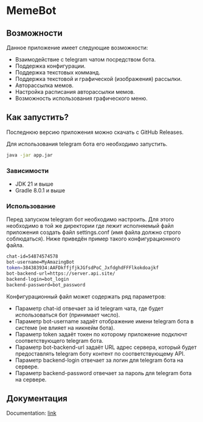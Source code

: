 # MemeBot

## Возможности

Данное приложение имеет следующие возможности:

- Взаимодействие с telegram чатом посредством бота.
- Поддержка конфигурации.
- Поддержка текстовых комманд.
- Поддержка текстовой и графической (изображения) рассылки.
- Авторассылка мемов.
- Настройка расписания авторассылки мемов.
- Возможность использования графического меню.

## Как запустить?

Последнюю версию приложения можно скачать с GitHub Releases.

Для использования telegram бота его необходимо запустить.

```bash
java -jar app.jar
```

### Зависимости

- JDK 21 и выше
- Gradle 8.0.1 и выше

### Использование

Перед запуском telegram бот необходимо настроить. Для этого необходимо в той же директории где лежит исполняемый файл приложения создать файл settings.conf (имя файла должно строго соблюдаться). Ниже приведён пример такого конфигурационного файла.

```bash
chat-id=54874574578
bot-username=MyAmazingBot
token=384383934:AAFDkffjfjkJGfsdPoC_JxfdghdFFFlkokdoajkf
bot-backend-url=https://server.api.site/
backend-login=bot_login
backend-password=bot_password
```

Конфигурационный файл может содержать ряд параметров:

- Параметр chat-id отвечает за id telegram чата, где будет использоваться бот (принимает число).
- Параметр bot-username задаёт отображение имени telegram бота в системе (не влияет на никнейм бота).
- Параметр token задаёт токен по которому приложение подключт соответствующего telegram бота.
- Параметр bot-backend-url задаёт URL адрес сервера, который будет предоставлять telegram боту контент по соответствующему API.
- Параметр backend-login отвечает за логин для telegram бота на сервере.
- Параметр backend-password отвечает за пароль для telegram бота на сервере.

## Документация

Documentation: [link](https://doomaykaka.github.io/MemeBot/)
